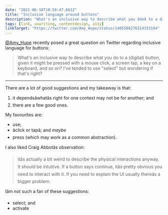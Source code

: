 ```yaml
---
date: "2021-06-18T10:58:47.661Z"
title: "Inclusive language around buttons"
description: "What's an inclusive way to describe what you âdoâ to a digital button?"
tags: [link, uxwriting, contentdesign, a11y]
linkTarget: "https://twitter.com/Amy_Hupe/status/1405508276314333184"
---
```

[@Amy_Hupe](https://twitter.com/Amy_Hupe) recently posed a great question on Twitter regarding inclusive language for buttons:

> What's an inclusive way to describe what you do to a (digital) button, given it might be pressed with a mouse click, a screen tap, a key on a keyboard, and so on? I've tended to use "select" but wondering if that's right? 
---

There are a lot of good suggestions and my takeaway is that:

1. it dependsâwhatâs right for one context may not be for another; and
1. there are a few good ones.

My favourites are:

- use; 
- âclick or tapâ; and _maybe_
- press (which may work as a common abstraction).

I also liked Craig Abbotâs observation:

> itâs actually a bit weird to describe the physical interactions anyway. It should be intuitive. If a button says continue, itâs pretty obvious you need to interact with it. If you need to explain the UI usually thereâs a bigger problem.

Iâm not such a fan of these suggestions:
- select; and
- activate